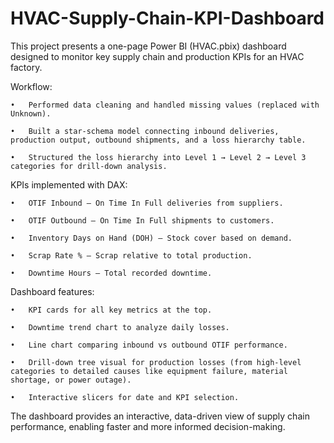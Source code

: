 # HVAC-Supply-Chain-KPI-Dashboard

This project presents a one-page Power BI (HVAC.pbix) dashboard designed to monitor key supply chain and production KPIs for an HVAC factory.

Workflow:

	•	Performed data cleaning and handled missing values (replaced with Unknown).
 
	•	Built a star-schema model connecting inbound deliveries, production output, outbound shipments, and a loss hierarchy table.
 
	•	Structured the loss hierarchy into Level 1 → Level 2 → Level 3 categories for drill-down analysis.

KPIs implemented with DAX:

	•	OTIF Inbound – On Time In Full deliveries from suppliers.

	•	OTIF Outbound – On Time In Full shipments to customers.
 
	•	Inventory Days on Hand (DOH) – Stock cover based on demand.
 
	•	Scrap Rate % – Scrap relative to total production.
 
	•	Downtime Hours – Total recorded downtime.

Dashboard features:

	•	KPI cards for all key metrics at the top.
 
	•	Downtime trend chart to analyze daily losses.
 
	•	Line chart comparing inbound vs outbound OTIF performance.
 
	•	Drill-down tree visual for production losses (from high-level categories to detailed causes like equipment failure, material shortage, or power outage).
 
	•	Interactive slicers for date and KPI selection.

The dashboard provides an interactive, data-driven view of supply chain performance, enabling faster and more informed decision-making.

